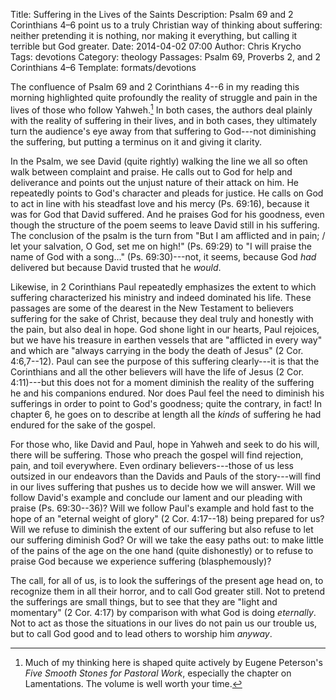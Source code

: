 Title: Suffering in the Lives of the Saints
Description: Psalm 69 and 2 Corinthians 4&ndash;6 point us to a truly Christian way of thinking about suffering: neither pretending it is nothing, nor making it everything, but calling it terrible but God greater.
Date: 2014-04-02 07:00
Author: Chris Krycho
Tags: devotions
Category: theology
Passages: Psalm 69, Proverbs 2, and 2 Corinthians 4&ndash;6
Template: formats/devotions

The confluence of Psalm 69 and 2 Corinthians 4--6 in my reading this morning
highlighted quite profoundly the reality of struggle and pain in the lives of
those who follow Yahweh.[^1] In both cases, the authors deal plainly with the
reality of suffering in their lives, and in both cases, they ultimately turn the
audience's eye away from that suffering to God---not diminishing the suffering,
but putting a terminus on it and giving it clarity.

[^1]: Much of my thinking here is shaped quite actively by Eugene Peterson's
    _Five Smooth Stones for Pastoral Work_, especially the chapter on
    Lamentations. The volume is well worth your time.

In the Psalm, we see David (quite rightly) walking the line we all so often walk
between complaint and praise. He calls out to God for help and deliverance and
points out the unjust nature of their attack on him. He repeatedly points to
God's character and pleads for justice. He calls on God to act in line with his
steadfast love and his mercy (Ps. 69:16), because it was for God that David
suffered. And he praises God for his goodness, even though the structure of the
poem seems to leave David still in his suffering. The conclusion of the psalm is
the turn from "But I am afflicted and in pain; / let your salvation, O God, set
me on high!" (Ps. 69:29) to "I will praise the name of God with a song..." (Ps.
69:30)---not, it seems, because God *had* delivered but because David trusted
that he *would*.

Likewise, in 2 Corinthians Paul repeatedly emphasizes the extent to which
suffering characterized his ministry and indeed dominated his life. These
passages are some of the dearest in the New Testament to believers suffering for
the sake of Christ, because they deal truly and honestly with the pain, but also
deal in hope. God shone light in our hearts, Paul rejoices, but we have his
treasure in earthen vessels that are "afflicted in every way" and which are
"always carrying in the body the death of Jesus" (2 Cor. 4:6,7--12). Paul can
see the purpose of this suffering clearly---it is that the Corinthians and all
the other believers will have the life of Jesus (2 Cor. 4:11)---but this does
not for a moment diminish the reality of the suffering he and his companions
endured. Nor does Paul feel the need to diminish his sufferings in order to
point to God's goodness; quite the contrary, in fact! In chapter 6, he goes on
to describe at length all the *kinds* of suffering he had endured for the sake
of the gospel.

For those who, like David and Paul, hope in Yahweh and seek to do his will,
there will be suffering. Those who preach the gospel will find rejection, pain,
and toil everywhere. Even ordinary believers---those of us less outsized in our
endeavors than the Davids and Pauls of the story---will find in our lives
suffering that pushes us to decide how we will answer. Will we follow David's
example and conclude our lament and our pleading with praise (Ps. 69:30--36)?
Will we follow Paul's example and hold fast to the hope of an "eternal weight of
glory" (2 Cor. 4:17--18) being prepared for us? Will we refuse to diminish the
extent of our suffering but also refuse to let our suffering diminish God? Or
will we take the easy paths out: to make little of the pains of the age on the
one hand (quite dishonestly) or to refuse to praise God because we experience
suffering (blasphemously)?

The call, for all of us, is to look the sufferings of the present age head on,
to recognize them in all their horror, and to call God greater still. Not to
pretend the sufferings are small things, but to see that they are "light and
momentary" (2 Cor. 4:17) by comparison with what God is doing *eternally*. Not
to act as those the situations in our lives do not pain us our trouble us, but
to call God good and to lead others to worship him *anyway*.